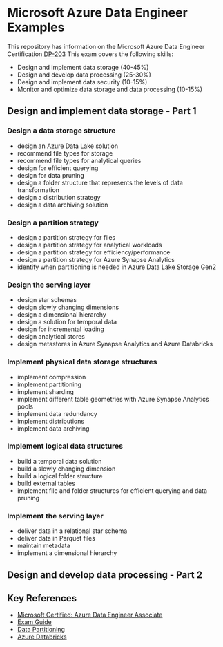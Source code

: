 # Microsoft Azure Data Engineer Examples

This repository has information on the Microsoft Azure Data Engineer Certification [DP-203](https://docs.microsoft.com/en-us/learn/certifications/exams/dp-203)
This exam covers the following skills:

* Design and implement data storage (40-45%)
* Design and develop data processing (25-30%)
* Design and implement data security (10-15%)
* Monitor and optimize data storage and data processing (10-15%)

## Design and implement data storage - Part 1

### Design a data storage structure

* design an Azure Data Lake solution
* recommend file types for storage
* recommend file types for analytical queries
* design for efficient querying
* design for data pruning
* design a folder structure that represents the levels of data transformation
* design a distribution strategy
* design a data archiving solution

### Design a partition strategy

* design a partition strategy for files
* design a partition strategy for analytical workloads
* design a partition strategy for efficiency/performance
* design a partition strategy for Azure Synapse Analytics
* identify when partitioning is needed in Azure Data Lake Storage Gen2

### Design the serving layer

* design star schemas
* design slowly changing dimensions
* design a dimensional hierarchy
* design a solution for temporal data
* design for incremental loading
* design analytical stores
* design metastores in Azure Synapse Analytics and Azure Databricks

### Implement physical data storage structures

* implement compression
* implement partitioning
* implement sharding
* implement different table geometries with Azure Synapse Analytics pools
* implement data redundancy
* implement distributions
* implement data archiving

### Implement logical data structures

* build a temporal data solution
* build a slowly changing dimension
* build a logical folder structure
* build external tables
* implement file and folder structures for efficient querying and data pruning

### Implement the serving layer

* deliver data in a relational star schema
* deliver data in Parquet files
* maintain metadata
* implement a dimensional hierarchy

## Design and develop data processing - Part 2


## Key References

* [Microsoft Certified: Azure Data Engineer Associate](https://docs.microsoft.com/en-us/learn/certifications/azure-data-engineer/)
* [Exam Guide](https://query.prod.cms.rt.microsoft.com/cms/api/am/binary/RE4MbYT)
* [Data Partitioning](https://docs.microsoft.com/en-us/azure/architecture/best-practices/data-partitioning-strategies)
* [Azure Databricks](https://docs.microsoft.com/en-us/azure/databricks/)
